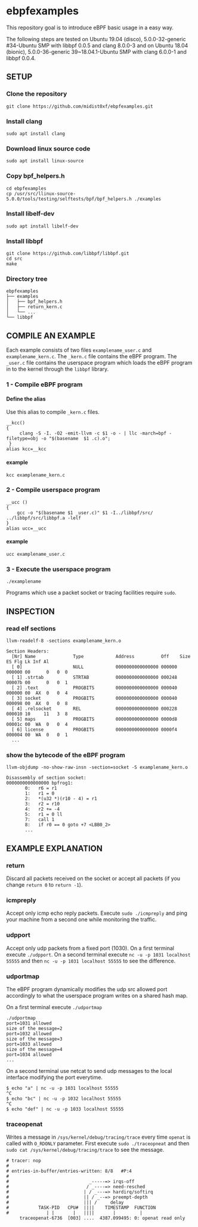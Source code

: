 # ebpfexamples
This repository goal is to introduce eBPF basic usage in a easy way.

The following steps are tested on Ubuntu 19.04 (disco), 5.0.0-32-generic #34-Ubuntu SMP
with libbpf 0.0.5 and clang 8.0.0-3 and on Ubuntu 18.04 (bionic), 5.0.0-36-generic 39~18.04.1-Ubuntu SMP with clang 6.0.0-1 and libbpf 0.0.4.
## SETUP 
### Clone the repository
`git clone https://github.com/midist0xf/ebpfexamples.git`
### Install clang
`sudo apt install clang`
### Download linux source code
`sudo apt install linux-source`
### Copy bpf_helpers.h
```
cd ebpfexamples
cp /usr/src/llinux-source-5.0.0/tools/testing/selftests/bpf/bpf_helpers.h ./examples
```


### Install libelf-dev
`sudo apt install libelf-dev`
### Install libbpf 
```
git clone https://github.com/libbpf/libbpf.git
cd src
make
```
### Directory tree
```
ebpfexamples
├── examples
│   ├── bpf_helpers.h
│   ├── return_kern.c
│   └── ...
└── libbpf
```
  


## COMPILE AN EXAMPLE
Each example consists of two files `examplename_user.c` and `examplename_kern.c`. The `_kern.c` file contains the eBPF program. The `_user.c` file contains the userspace program which loads the eBPF program in to the kernel through the `libbpf` library. 
### 1 - Compile eBPF program
#### Define the alias
Use this alias to compile `_kern.c` files.
```
__kcc()
{  
     clang -S -I. -O2 -emit-llvm -c $1 -o - | llc -march=bpf -filetype=obj -o "$(basename  $1 .c).o";
 }
alias kcc=__kcc
```
#### example
`kcc examplename_kern.c`
### 2 - Compile userspace program
```
__ucc () 
{ 
    gcc -o "$(basename $1 _user.c)" $1 -I../libbpf/src/ ../libbpf/src/libbpf.a -lelf
}
alias ucc=__ucc
```
#### example
`ucc examplename_user.c`
### 3 - Execute the userspace program
`./examplename`

Programs which use a packet socket or tracing facilities require `sudo`.

## INSPECTION
### read elf sections
`llvm-readelf-8 -sections examplename_kern.o`
```
Section Headers:
  [Nr] Name              Type            Address          Off    Size   ES Flg Lk Inf Al
  [ 0]                   NULL            0000000000000000 000000 000000 00      0   0  0
  [ 1] .strtab           STRTAB          0000000000000000 000248 00007b 00      0   0  1
  [ 2] .text             PROGBITS        0000000000000000 000040 000000 00  AX  0   0  4
  [ 3] socket            PROGBITS        0000000000000000 000040 000098 00  AX  0   0  8
  [ 4] .relsocket        REL             0000000000000000 000228 000010 10     11   3  8
  [ 5] maps              PROGBITS        0000000000000000 0000d8 00001c 00  WA  0   0  4
  [ 6] license           PROGBITS        0000000000000000 0000f4 000004 00  WA  0   0  1
  ...
```
### show the bytecode of the eBPF program 
`llvm-objdump -no-show-raw-insn -section=socket -S examplename_kern.o`
```
Disassembly of section socket:
0000000000000000 bpfrog1:
       0:	r6 = r1
       1:	r1 = 0
       2:	*(u32 *)(r10 - 4) = r1
       3:	r2 = r10
       4:	r2 += -4
       5:	r1 = 0 ll
       7:	call 1
       8:	if r0 == 0 goto +7 <LBB0_2>
       ...
 ```

## EXAMPLE EXPLANATION
### return 
Discard all packets received on the socket or accept all packets (if you change `return 0` to `return -1`).

### icmpreply
Accept only icmp echo reply packets. Execute `sudo ./icmpreply` and ping your machine from a second one while monitoring the traffic. 

### udpport
Accept only udp packets from a fixed port (1030). 
On a first terminal execute `./udpport`. On a second terminal execute `nc -u -p 1031 localhost 55555` and then `nc -u -p 1031 localhost 55555` to see the difference.

### udportmap
The eBPF program dynamically modifies the udp src allowed port accordingly to what the userspace program writes on a shared hash map. 

On a first terminal execute `./udportmap`
```
./udportmap
port=1031 allowed
size of the message=2
port=1032 allowed
size of the message=3
port=1033 allowed
size of the message=4
port=1034 allowed
...
```
On a second terminal use netcat to send udp messages to the local interface modifying the port everytime.
```
$ echo "a" | nc -u -p 1031 localhost 55555
^C
$ echo "bc" | nc -u -p 1032 localhost 55555
^C
$ echo "def" | nc -u -p 1033 localhost 55555
```
### traceopenat
Writes a message in `/sys/kernel/debug/tracing/trace` every time `openat` is called with `O_RDONLY` parameter. First execute `sudo ./traceopneat` and then `sudo cat /sys/kernel/debug/tracing/trace` to see the message.

```
# tracer: nop
#
# entries-in-buffer/entries-written: 8/8   #P:4
#
#                              _-----=> irqs-off
#                             / _----=> need-resched
#                            | / _---=> hardirq/softirq
#                            || / _--=> preempt-depth
#                            ||| /     delay
#           TASK-PID   CPU#  ||||    TIMESTAMP  FUNCTION
#              | |       |   ||||       |         |
     traceopenat-6736  [003] ....  4387.099495: 0: openat read only
```

